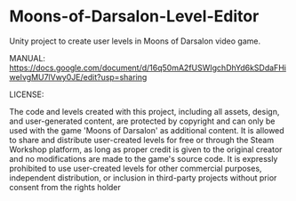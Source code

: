 # Moons-of-Darsalon-Level-Editor
Unity project to create user levels in Moons of Darsalon video game.

MANUAL: https://docs.google.com/document/d/16q50mA2fUSWIgchDhYd6kSDdaFHiweIvgMU7lVwy0JE/edit?usp=sharing

LICENSE:

The code and levels created with this project, including all assets, design, and user-generated content, are protected by copyright and can only be used with the game 'Moons of Darsalon' as additional content. It is allowed to share and distribute user-created levels for free or through the Steam Workshop platform, as long as proper credit is given to the original creator and no modifications are made to the game's source code. It is expressly prohibited to use user-created levels for other commercial purposes, independent distribution, or inclusion in third-party projects without prior consent from the rights holder


